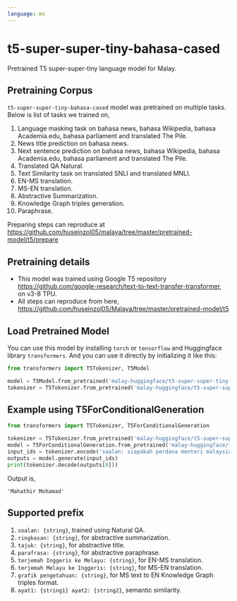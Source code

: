 ```yaml
---
language: ms
---
```


# t5-super-super-tiny-bahasa-cased

Pretrained T5 super-super-tiny language model for Malay. 

## Pretraining Corpus

`t5-super-super-tiny-bahasa-cased` model was pretrained on multiple tasks. Below is list of tasks we trained on,

1. Language masking task on bahasa news, bahasa Wikipedia, bahasa Academia.edu, bahasa parliament and translated The Pile.
2. News title prediction on bahasa news.
3. Next sentence prediction on bahasa news, bahasa Wikipedia, bahasa Academia.edu, bahasa parliament and translated The Pile.
4. Translated QA Natural.
5. Text Similarity task on translated SNLI and translated MNLI.
6. EN-MS translation.
7. MS-EN translation.
8. Abstractive Summarization.
9. Knowledge Graph triples generation.
10. Paraphrase.

Preparing steps can reproduce at https://github.com/huseinzol05/malaya/tree/master/pretrained-model/t5/prepare

## Pretraining details

- This model was trained using Google T5 repository https://github.com/google-research/text-to-text-transfer-transformer, on v3-8 TPU.
- All steps can reproduce from here, https://github.com/huseinzol05/Malaya/tree/master/pretrained-model/t5

## Load Pretrained Model

You can use this model by installing `torch` or `tensorflow` and Huggingface library `transformers`. And you can use it directly by initializing it like this:  

```python
from transformers import T5Tokenizer, T5Model

model = T5Model.from_pretrained('malay-huggingface/t5-super-super-tiny-bahasa-cased')
tokenizer = T5Tokenizer.from_pretrained('malay-huggingface/t5-super-super-tiny-bahasa-cased')
```

## Example using T5ForConditionalGeneration

```python
from transformers import T5Tokenizer, T5ForConditionalGeneration

tokenizer = T5Tokenizer.from_pretrained('malay-huggingface/t5-super-super-tiny-bahasa-cased')
model = T5ForConditionalGeneration.from_pretrained('malay-huggingface/t5-super-super-tiny-bahasa-cased')
input_ids = tokenizer.encode('soalan: siapakah perdana menteri malaysia?', return_tensors = 'pt')
outputs = model.generate(input_ids)
print(tokenizer.decode(outputs[0]))
```

Output is,

```
'Mahathir Mohamad'
```

## Supported prefix

1. `soalan: {string}`, trained using Natural QA.
2. `ringkasan: {string}`, for abstractive summarization.
3. `tajuk: {string}`, for abstractive title.
4. `parafrasa: {string}`, for abstractive paraphrase.
5. `terjemah Inggeris ke Melayu: {string}`, for EN-MS translation.
6. `terjemah Melayu ke Inggeris: {string}`, for MS-EN translation.
7. `grafik pengetahuan: {string}`, for MS text to EN Knowledge Graph triples format.
8. `ayat1: {string1} ayat2: {string2}`, semantic similarity.
